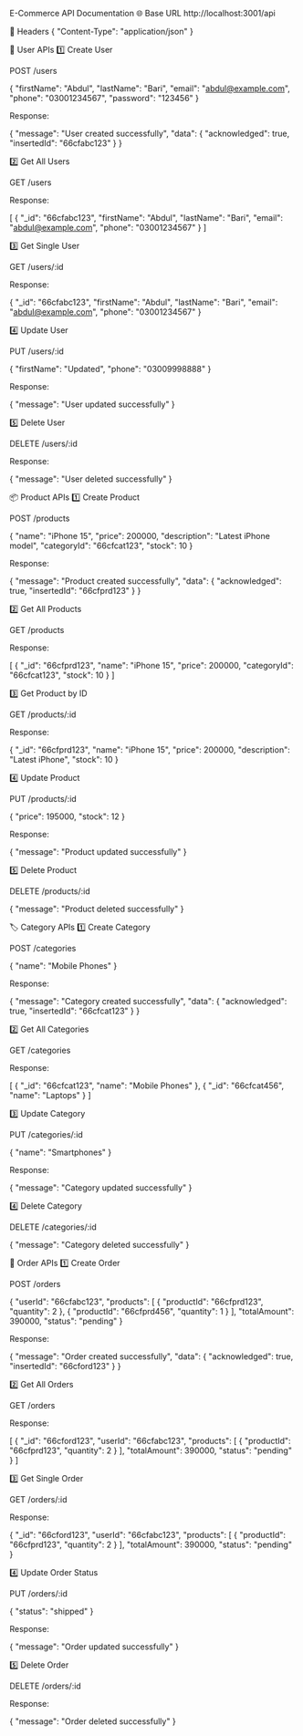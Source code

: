 E-Commerce API Documentation
🌐 Base URL
http://localhost:3001/api

🔑 Headers
{
  "Content-Type": "application/json"
}

👤 User APIs
1️⃣ Create User

POST /users

{
  "firstName": "Abdul",
  "lastName": "Bari",
  "email": "abdul@example.com",
  "phone": "03001234567",
  "password": "123456"
}


Response:

{
  "message": "User created successfully",
  "data": { "acknowledged": true, "insertedId": "66cfabc123" }
}

2️⃣ Get All Users

GET /users

Response:

[
  { "_id": "66cfabc123", "firstName": "Abdul", "lastName": "Bari", "email": "abdul@example.com", "phone": "03001234567" }
]

3️⃣ Get Single User

GET /users/:id

Response:

{
  "_id": "66cfabc123",
  "firstName": "Abdul",
  "lastName": "Bari",
  "email": "abdul@example.com",
  "phone": "03001234567"
}

4️⃣ Update User

PUT /users/:id

{
  "firstName": "Updated",
  "phone": "03009998888"
}


Response:

{ "message": "User updated successfully" }

5️⃣ Delete User

DELETE /users/:id

Response:

{ "message": "User deleted successfully" }

📦 Product APIs
1️⃣ Create Product

POST /products

{
  "name": "iPhone 15",
  "price": 200000,
  "description": "Latest iPhone model",
  "categoryId": "66cfcat123",
  "stock": 10
}


Response:

{
  "message": "Product created successfully",
  "data": { "acknowledged": true, "insertedId": "66cfprd123" }
}

2️⃣ Get All Products

GET /products

Response:

[
  { "_id": "66cfprd123", "name": "iPhone 15", "price": 200000, "categoryId": "66cfcat123", "stock": 10 }
]

3️⃣ Get Product by ID

GET /products/:id

Response:

{ "_id": "66cfprd123", "name": "iPhone 15", "price": 200000, "description": "Latest iPhone", "stock": 10 }

4️⃣ Update Product

PUT /products/:id

{
  "price": 195000,
  "stock": 12
}


Response:

{ "message": "Product updated successfully" }

5️⃣ Delete Product

DELETE /products/:id

{ "message": "Product deleted successfully" }

🏷️ Category APIs
1️⃣ Create Category

POST /categories

{ "name": "Mobile Phones" }


Response:

{
  "message": "Category created successfully",
  "data": { "acknowledged": true, "insertedId": "66cfcat123" }
}

2️⃣ Get All Categories

GET /categories

Response:

[
  { "_id": "66cfcat123", "name": "Mobile Phones" },
  { "_id": "66cfcat456", "name": "Laptops" }
]

3️⃣ Update Category

PUT /categories/:id

{ "name": "Smartphones" }


Response:

{ "message": "Category updated successfully" }

4️⃣ Delete Category

DELETE /categories/:id

{ "message": "Category deleted successfully" }

📑 Order APIs
1️⃣ Create Order

POST /orders

{
  "userId": "66cfabc123",
  "products": [
    { "productId": "66cfprd123", "quantity": 2 },
    { "productId": "66cfprd456", "quantity": 1 }
  ],
  "totalAmount": 390000,
  "status": "pending"
}


Response:

{
  "message": "Order created successfully",
  "data": { "acknowledged": true, "insertedId": "66cford123" }
}

2️⃣ Get All Orders

GET /orders

Response:

[
  {
    "_id": "66cford123",
    "userId": "66cfabc123",
    "products": [
      { "productId": "66cfprd123", "quantity": 2 }
    ],
    "totalAmount": 390000,
    "status": "pending"
  }
]

3️⃣ Get Single Order

GET /orders/:id

Response:

{
  "_id": "66cford123",
  "userId": "66cfabc123",
  "products": [
    { "productId": "66cfprd123", "quantity": 2 }
  ],
  "totalAmount": 390000,
  "status": "pending"
}

4️⃣ Update Order Status

PUT /orders/:id

{ "status": "shipped" }


Response:

{ "message": "Order updated successfully" }

5️⃣ Delete Order

DELETE /orders/:id

Response:

{ "message": "Order deleted successfully" }


